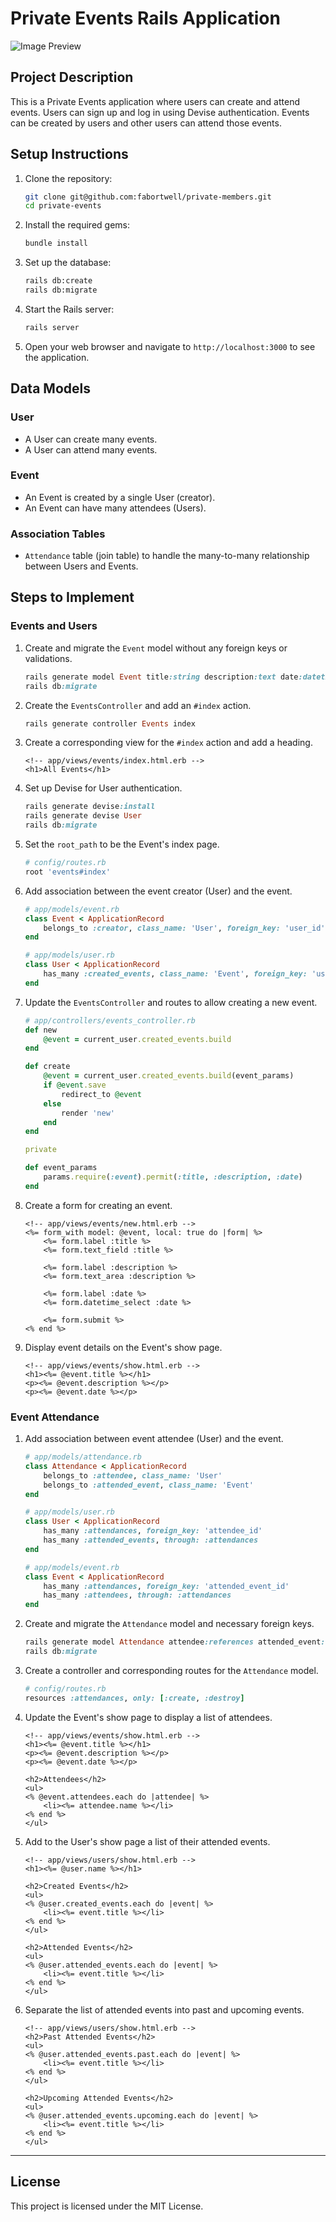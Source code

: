 
# Private Events Rails Application
![Image Preview](app/assets/images/Eventy_app.png)

## Project Description
This is a Private Events application where users can create and attend events. Users can sign up and log in using Devise authentication. Events can be created by users and other users can attend those events.

## Setup Instructions
1. Clone the repository:
    ```bash
    git clone git@github.com:fabortwell/private-members.git
    cd private-events
    ```

2. Install the required gems:
    ```bash
    bundle install
    ```

3. Set up the database:
    ```bash
    rails db:create
    rails db:migrate
    ```

4. Start the Rails server:
    ```bash
    rails server
    ```

5. Open your web browser and navigate to `http://localhost:3000` to see the application.

## Data Models
### User
- A User can create many events.
- A User can attend many events.

### Event
- An Event is created by a single User (creator).
- An Event can have many attendees (Users).

### Association Tables
- `Attendance` table (join table) to handle the many-to-many relationship between Users and Events.

## Steps to Implement
### Events and Users
1. Create and migrate the `Event` model without any foreign keys or validations.
    ```ruby
    rails generate model Event title:string description:text date:datetime
    rails db:migrate
    ```

2. Create the `EventsController` and add an `#index` action.
    ```ruby
    rails generate controller Events index
    ```

3. Create a corresponding view for the `#index` action and add a heading.
    ```erb
    <!-- app/views/events/index.html.erb -->
    <h1>All Events</h1>
    ```

4. Set up Devise for User authentication.
    ```ruby
    rails generate devise:install
    rails generate devise User
    rails db:migrate
    ```

5. Set the `root_path` to be the Event's index page.
    ```ruby
    # config/routes.rb
    root 'events#index'
    ```

6. Add association between the event creator (User) and the event.
    ```ruby
    # app/models/event.rb
    class Event < ApplicationRecord
        belongs_to :creator, class_name: 'User', foreign_key: 'user_id'
    end

    # app/models/user.rb
    class User < ApplicationRecord
        has_many :created_events, class_name: 'Event', foreign_key: 'user_id'
    end
    ```

7. Update the `EventsController` and routes to allow creating a new event.
    ```ruby
    # app/controllers/events_controller.rb
    def new
        @event = current_user.created_events.build
    end

    def create
        @event = current_user.created_events.build(event_params)
        if @event.save
            redirect_to @event
        else
            render 'new'
        end
    end

    private

    def event_params
        params.require(:event).permit(:title, :description, :date)
    end
    ```

8. Create a form for creating an event.
    ```erb
    <!-- app/views/events/new.html.erb -->
    <%= form_with model: @event, local: true do |form| %>
        <%= form.label :title %>
        <%= form.text_field :title %>

        <%= form.label :description %>
        <%= form.text_area :description %>

        <%= form.label :date %>
        <%= form.datetime_select :date %>

        <%= form.submit %>
    <% end %>
    ```

9. Display event details on the Event's show page.
    ```erb
    <!-- app/views/events/show.html.erb -->
    <h1><%= @event.title %></h1>
    <p><%= @event.description %></p>
    <p><%= @event.date %></p>
    ```

### Event Attendance
1. Add association between event attendee (User) and the event.
    ```ruby
    # app/models/attendance.rb
    class Attendance < ApplicationRecord
        belongs_to :attendee, class_name: 'User'
        belongs_to :attended_event, class_name: 'Event'
    end

    # app/models/user.rb
    class User < ApplicationRecord
        has_many :attendances, foreign_key: 'attendee_id'
        has_many :attended_events, through: :attendances
    end

    # app/models/event.rb
    class Event < ApplicationRecord
        has_many :attendances, foreign_key: 'attended_event_id'
        has_many :attendees, through: :attendances
    end
    ```

2. Create and migrate the `Attendance` model and necessary foreign keys.
    ```ruby
    rails generate model Attendance attendee:references attended_event:references
    rails db:migrate
    ```

3. Create a controller and corresponding routes for the `Attendance` model.
    ```ruby
    # config/routes.rb
    resources :attendances, only: [:create, :destroy]
    ```

4. Update the Event's show page to display a list of attendees.
    ```erb
    <!-- app/views/events/show.html.erb -->
    <h1><%= @event.title %></h1>
    <p><%= @event.description %></p>
    <p><%= @event.date %></p>

    <h2>Attendees</h2>
    <ul>
    <% @event.attendees.each do |attendee| %>
        <li><%= attendee.name %></li>
    <% end %>
    </ul>
    ```

5. Add to the User's show page a list of their attended events.
    ```erb
    <!-- app/views/users/show.html.erb -->
    <h1><%= @user.name %></h1>

    <h2>Created Events</h2>
    <ul>
    <% @user.created_events.each do |event| %>
        <li><%= event.title %></li>
    <% end %>
    </ul>

    <h2>Attended Events</h2>
    <ul>
    <% @user.attended_events.each do |event| %>
        <li><%= event.title %></li>
    <% end %>
    </ul>
    ```

6. Separate the list of attended events into past and upcoming events.
    ```erb
    <!-- app/views/users/show.html.erb -->
    <h2>Past Attended Events</h2>
    <ul>
    <% @user.attended_events.past.each do |event| %>
        <li><%= event.title %></li>
    <% end %>
    </ul>

    <h2>Upcoming Attended Events</h2>
    <ul>
    <% @user.attended_events.upcoming.each do |event| %>
        <li><%= event.title %></li>
    <% end %>
    </ul>
    ```

---
## License

This project is licensed under the MIT License.
